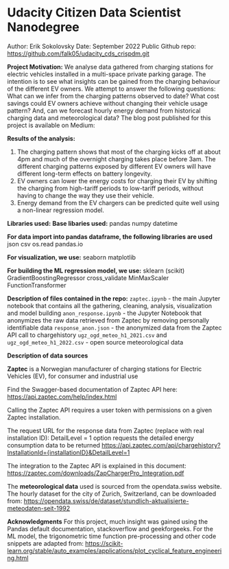 # Udacity Citizen Data Scientist Nanodegree #

Author: Erik Sokolovsky 
Date: September 2022 
Public Github repo: https://github.com/falk05/udacity_cds_crispdm.git

**Project Motivation:**
We analyse data gathered from charging stations for electric vehicles installed in a multi-space private parking garage. The intention is to see what insights can be gained from the charging behaviour of the different EV owners.  We attempt to answer the following questions: What can we infer from the charging patterns observed to date? What cost savings could EV owners achieve without changing their vehicle usage pattern? And, can we forecast hourly energy demand from historical charging data and meteorological data?  The blog post published for this project is available on Medium:  


**Results of the analysis:**
1. The charging pattern shows that most of the charging kicks off at about 4pm and much of the overnight charging takes place before 3am.  The different charging patterns exposed by different EV owners will have different long-term effects on battery longevity.
2. EV owners can lower the energy costs for charging their EV by shifting the charging from high-tariff periods to low-tariff periods, without having to change the way they use their vehicle.
3. Energy demand from the EV chargers can be predicted quite well using a non-linear regression model.


**Libraries used:**
**Base libaries used:**
pandas
numpy
datetime

**For data import into pandas dataframe, the following libraries are used**
json
csv
os.read
pandas.io

**For visualization, we use:**
seaborn
matplotlib

**For building the ML regression model, we use:**
sklearn (scikit)
GradientBoostingRegressor
cross_validate
MinMaxScaler
FunctionTransformer


**Description of files contained in the repo:**
`zaptec.ipynb` - the main Jupyter notebook that contains all the gathering, cleaning, analysis, visualization and model building
`anon_response.ipynb` - the Jupyter Notebook that anonymizes the raw data retrieved from Zaptec by removing
personally identifiable data
`response_anon.json` - the anonymized data from the Zaptec API call to chargehistory
`ugz_ogd_meteo_h1_2021.csv` and `ugz_ogd_meteo_h1_2022.csv` - open source meteorological data


**Description of data sources**

**Zaptec** is a Norwegian manufacturer of charging stations for Electric Vehicles (EV), for consumer and industrial use

Find the Swagger-based documentation of Zaptec API here:  https://api.zaptec.com/help/index.html

Calling the Zaptec API requires a user token with permissions on a given Zaptec installation.

The request URL for the response data from Zaptec (replace with real installation ID):
DetailLevel = 1 option requests the detailed energy consumption data to be returned
https://api.zaptec.com/api/chargehistory?InstallationId={installationID}&DetailLevel=1

The integration to the Zaptec API is explained in this document:
https://zaptec.com/downloads/ZapChargerPro_Integration.pdf


The **meteorological data** used is sourced from the opendata.swiss website.
The hourly dataset for the city of Zurich, Switzerland, can be downloaded from: 
https://opendata.swiss/de/dataset/stundlich-aktualisierte-meteodaten-seit-1992


**Acknowledgments**
For this project, much insight was gained using the Pandas default documentation, stackoverflow and geekforgeeks.
For the ML model, the trigonometric time function pre-processing and other code snippets are adapted from:
https://scikit-learn.org/stable/auto_examples/applications/plot_cyclical_feature_engineering.html

